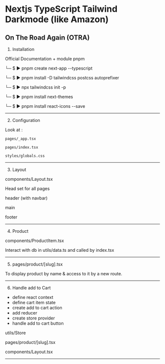 # Nextjs TypeScript Tailwind Darkmode (like Amazon)

## On The Road Again (OTRA)

1. Installation

Official Documentation + module pnpm

└─ $ ▶ pnpm create next-app --typescript

└─ $ ▶ pnpm install -D tailwindcss postcss autoprefixer

└─ $ ▶ npx tailwindcss init -p

└─ $ ▶ pnpm install next-themes

└─ $ ▶ pnpm install react-icons --save

---

2. Configuration

Look at :

`pages/_app.tsx`

`pages/index.tsx`

`styles/globals.css`

---

3. Layout

components/Layout.tsx

Head set for all pages

header (with navbar)

main

footer

---

4. Product

components/ProductItem.tsx

Interact with db in utils/data.ts and called by index.tsx

---

5. pages/product/[slug].tsx

To display product by name & access to it by a new route.

---

6. Handle add to Cart

- define react context
- define cart item state
- create add to cart action
- add reducer
- create store provider
- handle add to cart button

utils/Store

pages/product/[slug].tsx

components/Layout.tsx

---